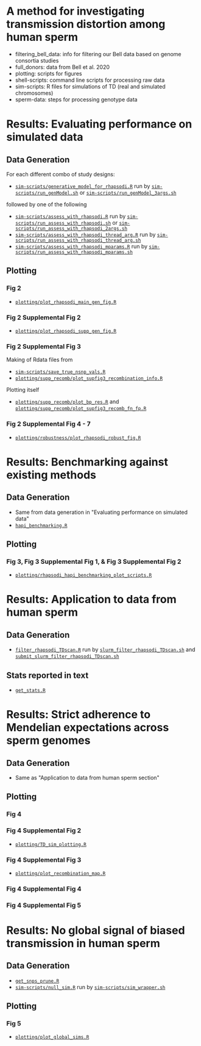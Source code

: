 # A method for investigating transmission distortion among human sperm

- filtering_bell_data: info for filtering our Bell data based on genome consortia studies
- full_donors: data from Bell et al. 2020
- plotting: scripts for figures  
- shell-scripts: command line scripts for processing raw data  
- sim-scripts: R files for simulations of TD (real and simulated chromosomes)
- sperm-data: steps for processing genotype data

# Results: Evaluating performance on simulated data

## Data Generation

For each different combo of study designs:

* [`sim-scripts/generative_model_for_rhapsodi.R`](https://github.com/mccoy-lab/transmission-distortion/blob/master/sim-scripts/generative_model_for_rhapsodi.R) run by [`sim-scripts/run_genModel.sh`](https://github.com/mccoy-lab/transmission-distortion/blob/master/sim-scripts/run_genModel.sh) or [`sim-scripts/run_genModel_3args.sh`](https://github.com/mccoy-lab/transmission-distortion/blob/master/sim-scripts/run_genModel_3args.sh)

followed by one of the following

* [`sim-scripts/assess_with_rhapsodi.R`](https://github.com/mccoy-lab/transmission-distortion/blob/master/sim-scripts/assess_with_rhapsodi.R) run by [`sim-scripts/run_assess_with_rhapsodi.sh`](https://github.com/mccoy-lab/transmission-distortion/blob/master/sim-scripts/run_assess_with_rhapsodi.sh) or [`sim-scripts/run_assess_with_rhapsodi_2args.sh`](https://github.com/mccoy-lab/transmission-distortion/blob/master/sim-scripts/run_assess_with_rhapsodi_2args.sh)
* [`sim-scripts/assess_with_rhapsodi_thread_arg.R`](https://github.com/mccoy-lab/transmission-distortion/blob/master/sim-scripts/assess_with_rhapsodi_thread_arg.R) run by [`sim-scripts/run_assess_with_rhapsodi_thread_arg.sh`](https://github.com/mccoy-lab/transmission-distortion/blob/master/sim-scripts/run_assess_with_rhapsodi_thread_arg.sh)
* [`sim-scripts/assess_with_rhapsodi_mparams.R`](https://github.com/mccoy-lab/transmission-distortion/blob/master/sim-scripts/assess_with_rhapsodi_mparams.R) run by [`sim-scripts/run_assess_with_rhapsodi_mparams.sh`](https://github.com/mccoy-lab/transmission-distortion/blob/master/sim-scripts/run_assess_with_rhapsodi_mparams.sh)

## Plotting

### Fig 2

* [`plotting/plot_rhapsodi_main_gen_fig.R`](https://github.com/mccoy-lab/transmission-distortion/blob/master/plotting/plot_rhapsodi_main_gen_fig.R)
  <!--* Rdata files for streamlined plotting in `plotting/main_heatmap_rdata`-->

### Fig 2 Supplemental Fig 2

* [`plotting/plot_rhapsodi_supp_gen_fig.R`](https://github.com/mccoy-lab/transmission-distortion/blob/master/plotting/plot_rhapsodi_supp_gen_fig.R)
  <!--* Rdata files for streamlined plotting in `plotting/supp_heatmap_rdata`-->

### Fig 2 Supplemental Fig 3

Making of Rdata files from
* [`sim-scripts/save_true_nsnp_vals.R`](https://github.com/mccoy-lab/transmission-distortion/blob/master/sim-scripts/save_true_nsnp_vals.R)
  <!--* Rdata file in `test_data_rhapsodi_gen`-->
* [`plotting/supp_recomb/plot_supfig3_recombination_info.R`](https://github.com/mccoy-lab/transmission-distortion/blob/master/plotting/supp_recomb/plot_supfig3_recombination_info.R)
  <!--* Rdata files saved in `plotting/supfig3_rdata` and later used by actual plotting scripts-->

Plotting itself
* [`plotting/supp_recomb/plot_bp_res.R`](https://github.com/mccoy-lab/transmission-distortion/blob/master/plotting/supp_recomb/plot_bp_res.R) and [`plotting/supp_recomb/plot_supfig3_recomb_fn_fp.R`](https://github.com/mccoy-lab/transmission-distortion/blob/master/plotting/supp_recomb/plot_supfig3_recomb_fn_fp.R)
  <!--* Rdata files for streamlined plotting in `plotting/recomb_rdata`-->

### Fig 2 Supplemental Fig 4 - 7

* [`plotting/robustness/plot_rhapsodi_robust_fig.R`](https://github.com/mccoy-lab/transmission-distortion/blob/master/plotting/robustness/plot_rhapsodi_robust_fig.R)
  <!--* Rdata files for streamlined plotting in `plotting/robust_heatmaps_rdata`-->

# Results: Benchmarking against existing methods

## Data Generation

* Same from data generation in "Evaluating performance on simulated data"
* [`hapi_benchmarking.R`](https://github.com/mccoy-lab/transmission-distortion/blob/master/hapi_benchmarking.R)

## Plotting

### Fig 3, Fig 3 Supplemental Fig 1, & Fig 3 Supplemental Fig 2

* [`plotting/rhapsodi_hapi_benchmarking_plot_scripts.R`](https://github.com/mccoy-lab/transmission-distortion/blob/master/plotting/rhapsodi_hapi_benchmarking_plot_scripts.R)

# Results: Application to data from human sperm

## Data Generation

* [`filter_rhapsodi_TDscan.R`](https://github.com/mccoy-lab/transmission-distortion/blob/master/filter_rhapsodi_TDscan.R) run by [`slurm_filter_rhapsodi_TDscan.sh`](https://github.com/mccoy-lab/transmission-distortion/blob/master/slurm_filter_rhapsodi_TDscan.sh) and [`submit_slurm_filter_rhapsodi_TDscan.sh`](https://github.com/mccoy-lab/transmission-distortion/blob/master/submit_slurm_filter_rhapsodi_TDscan.sh)

## Stats reported in text

* [`get_stats.R`](https://github.com/mccoy-lab/transmission-distortion/blob/master/get_stats.R)

# Results: Strict adherence to Mendelian expectations across sperm genomes

## Data Generation

* Same as "Application to data from human sperm section"

## Plotting

### Fig 4

### Fig 4 Supplemental Fig 2

* [`plotting/TD_sim_plotting.R`](https://github.com/mccoy-lab/transmission-distortion/blob/master/plotting/TD_sim_plotting.R)

### Fig 4 Supplemental Fig 3

* [`plotting/plot_recombination_map.R`](https://github.com/mccoy-lab/transmission-distortion/blob/master/plotting/plot_recombination_map.R)
  <!-- * Rdata files for streamlined plotting in `plotting/recomb_rdata` -->

### Fig 4 Supplemental Fig 4

### Fig 4 Supplemental Fig 5

# Results: No global signal of biased transmission in human sperm

## Data Generation

* [`get_snps_prune.R`](https://github.com/mccoy-lab/transmission-distortion/blob/master/get_snps_prune.R)
* [`sim-scripts/null_sim.R`](https://github.com/mccoy-lab/transmission-distortion/blob/master/sim-scripts/null_sim.R) run by [`sim-scripts/sim_wrapper.sh`](https://github.com/mccoy-lab/transmission-distortion/blob/master/sim-scripts/sim_wrapper.sh)

## Plotting

### Fig 5

* [`plotting/plot_global_sims.R`](https://github.com/mccoy-lab/transmission-distortion/blob/master/plotting/plot_global_sims.R)
